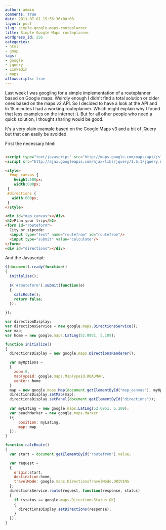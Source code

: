 ```yaml
---
author: admin
comments: true
date: 2011-07-01 15:56:36+00:00
layout: post
slug: simple-google-maps-routeplanner
title: Simple Google Maps routeplanner
wordpress_id: 256
categories:
- html
- gmap
tags:
- google
- jquery
- LinkedIn
- maps
allowscripts: true
---
```


Last week I was googling for a simple implementation of a routeplanner based on Google maps. Weirdly enough I didn't find a total solution or older ones based on the maps v2 API. So I decided to have a look at the API and In 15 minutes I had a working routeplanner. Which might explain why I found that less examples on the internet :). But for all other people who need a quick solution, I thought sharing would be good.

It's a very plain example based on the Google Maps v3 and a bit of jQuery but that can easily be avoided.

First the necessary html:
``` html

<script type="text/javascript" src="http://maps.google.com/maps/api/js?sensor=true"></script> 
<script src="http://ajax.googleapis.com/ajax/libs/jquery/1.6.1/jquery.min.js" type="text/javascript"></script>

<style>
  #map_canvas {
    height:500px;
    width:600px;
 }
 #directions {
   width:600px;
 }
</style>

<div id="map_canvas"></div>
<h2>Plan your trip</h2>
<form id="routeform">
  City or zipcode:
  <input type="text" name="routefrom" id="routefrom"/>
  <input type="submit" value="calculate"/>
</form>
<div id="directions"></div>
```


And the Javascript:
``` javascript
$(document).ready(function()
{
  initialize();
  
  $('#routeform').submit(function(e)
  {
    calcRoute();
    return false;
  });

});

var directionDisplay;
var directionsService = new google.maps.DirectionsService();
var map;
var home = new google.maps.LatLng(52.0951, 5.109);

function initialize() 
{
  directionsDisplay = new google.maps.DirectionsRenderer();

  var myOptions = 
  {
    zoom:8,
    mapTypeId: google.maps.MapTypeId.ROADMAP,
    center: home
  }
  map = new google.maps.Map(document.getElementById("map_canvas"), myOptions);
  directionsDisplay.setMap(map);
  directionsDisplay.setPanel(document.getElementById("directions"));
  
  var myLatLng = new google.maps.LatLng(52.0951, 5.109);
  var beachMarker = new google.maps.Marker
  ({
      position: myLatLng,
      map: map
  });
}

function calcRoute() 
{
  var start = document.getElementById("routefrom").value;

  var request = 
  {
    origin:start, 
    destination:home,
    travelMode: google.maps.DirectionsTravelMode.DRIVING
  };
  directionsService.route(request, function(response, status) 
  {
    if (status == google.maps.DirectionsStatus.OK) 
    {
      directionsDisplay.setDirections(response);
    }
  });
}
```



